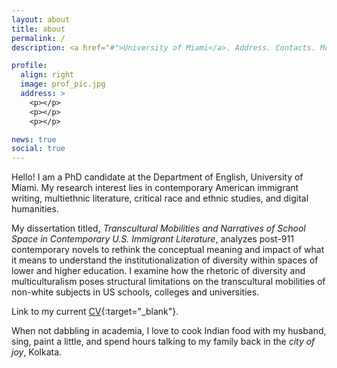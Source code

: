 ```yaml
---
layout: about
title: about
permalink: /
description: <a href="#">University of Miami</a>. Address. Contacts. Moto. Etc.

profile:
  align: right
  image: prof_pic.jpg
  address: >
    <p></p>
    <p></p>
    <p></p>

news: true
social: true
---
```


Hello! I am a PhD candidate at the Department of English, University of Miami. My research interest lies in contemporary American immigrant writing, multiethnic literature, critical race and ethnic studies, and digital humanities. 

My dissertation titled, *Transcultural Mobilities and Narratives of School Space in Contemporary U.S. Immigrant Literature*, analyzes post-911 contemporary novels to rethink the conceptual meaning and impact of what it means to understand the institutionalization of diversity within spaces of lower and higher education. I examine how the rhetoric of diversity and multiculturalism poses structural limitations on the transcultural mobilities of non-white subjects in US schools, colleges and universities. 

Link to my current [CV](assets/pdf/sd_cv_25jul20.pdf){:target="\_blank"}.

When not dabbling in academia, I love to cook Indian food with my husband, sing, paint a little, and spend hours talking to my family back in the *city of joy*, Kolkata. 

<!-- The code is already in, just name your picture `prof_pic.jpg` and put it in the `img/` folder. -->

<!-- Put your address / P.O. box / other info right below your picture. You can also disable any these elements by editing `profile` property of the YAML header of your `_pages/about.md`. Edit `_bibliography/papers.bib` and Jekyll will render your [publications page](/al-folio/publications/) automatically.

Link to your social media connections, too. This theme is set up to use [Font Awesome icons](http://fortawesome.github.io/Font-Awesome/){:target="\_blank"} and [Academicons](https://jpswalsh.github.io/academicons/){:target="\_blank"}, like the ones below. Add your Facebook, Twitter, LinkedIn, Google Scholar, or just disable all of them. -->
